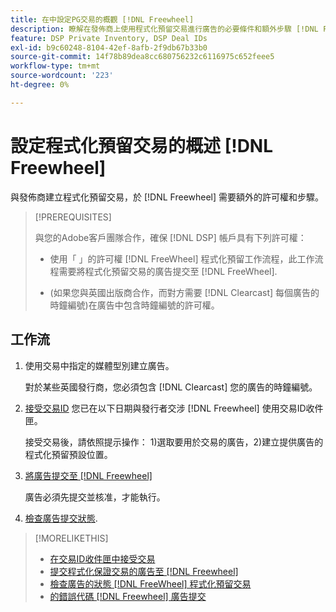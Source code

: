 ```yaml
---
title: 在中設定PG交易的概觀 [!DNL Freewheel]
description: 瞭解在發佈商上使用程式化預留交易進行廣告的必要條件和額外步驟 [!DNL Freewheel].
feature: DSP Private Inventory, DSP Deal IDs
exl-id: b9c60248-8104-42ef-8afb-2f9db67b33b0
source-git-commit: 14f78b89dea8cc680756232c6116975c652feee5
workflow-type: tm+mt
source-wordcount: '223'
ht-degree: 0%

---
```


# 設定程式化預留交易的概述 [!DNL Freewheel]

與發佈商建立程式化預留交易，於 [!DNL Freewheel] 需要額外的許可權和步驟。

>[!PREREQUISITES]
>
>與您的Adobe客戶團隊合作，確保 [!DNL DSP] 帳戶具有下列許可權：
>
>* 使用「 」的許可權 [!DNL FreeWheel] 程式化預留工作流程，此工作流程需要將程式化預留交易的廣告提交至 [!DNL FreeWheel].
>
>* (如果您與英國出版商合作，而對方需要 [!DNL Clearcast] 每個廣告的時鐘編號)在廣告中包含時鐘編號的許可權。


## 工作流

1. 使用交易中指定的媒體型別建立廣告。

   對於某些英國發行商，您必須包含 [!DNL Clearcast] 您的廣告的時鐘編號。

1. [接受交易ID](#programmatic-guaranteed-set-up.md#pg-setup-deal-id-inbox) 您已在以下日期與發行者交涉 [!DNL Freewheel] 使用交易ID收件匣。

   接受交易後，請依照提示操作： 1)選取要用於交易的廣告，2)建立提供廣告的程式化預留預設位置。

1. [將廣告提交至 [!DNL Freewheel]](freewheel-submit.md)

   廣告必須先提交並核准，才能執行。

1. [檢查廣告提交狀態](freewheel-check-status.md).

>[!MORELIKETHIS]
>
>* [在交易ID收件匣中接受交易](deal-id-inbox-accept.md)
>* [提交程式化保證交易的廣告至 [!DNL Freewheel]](freewheel-submit.md)
>* [檢查廣告的狀態 [!DNL FreeWheel] 程式化預留交易](freewheel-check-status.md)
>* [的錯誤代碼 [!DNL Freewheel] 廣告提交](freewheel-error-codes.md)

